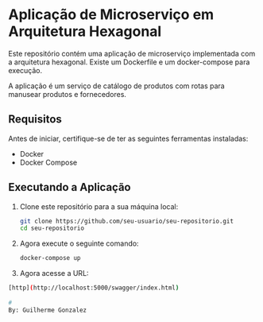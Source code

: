 # Aplicação de Microserviço em Arquitetura Hexagonal

Este repositório contém uma aplicação de microserviço implementada com a arquitetura hexagonal. Existe um Dockerfile e um docker-compose para execução.

A aplicação é um serviço de catálogo de produtos com rotas para manusear produtos e fornecedores.

## Requisitos

Antes de iniciar, certifique-se de ter as seguintes ferramentas instaladas:

- Docker
- Docker Compose

## Executando a Aplicação

1. Clone este repositório para a sua máquina local:

   ```bash
   git clone https://github.com/seu-usuario/seu-repositorio.git
   cd seu-repositorio

2. Agora execute o seguinte comando:
    
    ```bash
    docker-compose up

 3. Agora acesse a URL:
    
 ```bash
 [http](http://localhost:5000/swagger/index.html)
    
# 
By: Guilherme Gonzalez
